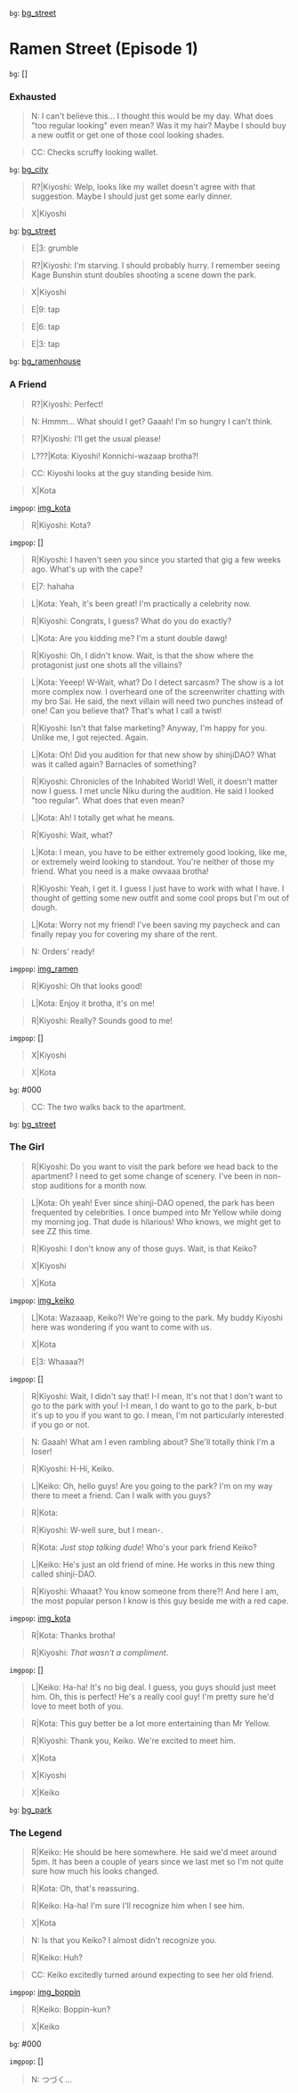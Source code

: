 [bg_street]: <https://i.pinimg.com/originals/f4/91/be/f491be409b7f2101b73bc44d84eca03f.jpg>
[bg_city]: <https://wallpapercave.com/wp/wp6787276.png>
[bg_park]: <https://cutewallpaper.org/21/park-background-image/Download-Anime-Park-Background-High-quality-wallpaper-for-.jpg>
[bg_ramenhouse]: <https://i.pinimg.com/originals/64/0e/c2/640ec26a78812d36dde5fb5e8f3a2a84.jpg>

[img_ramen]: <https://gifimage.net/wp-content/uploads/2018/04/ramen-gif-8.gif>
[img_kota]: <https://static.shinji.xyz/unit-00/nft-images/ece4e228aa10a30770fcafad87d5c6288f54274ffe5f4d3f2c4255286862343e.png>
[img_keiko]: <https://static.shinji.xyz/unit-00/nft-images/ba820863a2a0b14e0fbc4c5d866c79a168c5ff905298ac20b820005e62f46b0e.png>
[img_boppin]: <https://static.shinji.xyz/unit-00/nft-images/40310b2af87cc52c96946d26246350ea258d7d0584737bbfe1e67f76e7647359.png>

[Kiyoshi]: 1672
[Keiko]: 5487
[Kota]: 1783
[Boppin]: 8271

`bg`: [bg_street]
# Ramen Street (Episode 1)
`bg`: []
### Exhausted  

> N: I can't believe this... I thought this would be my day. What does "too regular looking" even mean? Was it my hair? Maybe I should buy a new outfit or get one of those cool looking shades.

> CC: Checks scruffy looking wallet.

`bg`: [bg_city]

> R?|Kiyoshi: Welp, looks like my wallet doesn't agree with that suggestion. Maybe I should just get some early dinner.

> X|Kiyoshi

`bg`: [bg_street]

> E|3: grumble

> R?|Kiyoshi: I'm starving. I should probably hurry. I remember seeing Kage Bunshin stunt doubles shooting a scene down the park.

> X|Kiyoshi

> E|9: tap

> E|6: tap

> E|3: tap

`bg`: [bg_ramenhouse]

### A Friend

> R?|Kiyoshi: Perfect!

> N: Hmmm... What should I get? Gaaah! I'm so hungry I can't think.

> R?|Kiyoshi: I'll get the usual please!

> L???|Kota: Kiyoshi! Konnichi-wazaap brotha?!

> CC: Kiyoshi looks at the guy standing beside him.

> X|Kota

`imgpop`: [img_kota]

> R|Kiyoshi: Kota?

`imgpop`: []

> R|Kiyoshi: I haven't seen you since you started that gig a few weeks ago. What's up with the cape?

> E|7: hahaha

> L|Kota: Yeah, it's been great! I'm practically a celebrity now. 

> R|Kiyoshi: Congrats, I guess? What do you do exactly?

> L|Kota: Are you kidding me? I'm a stunt double dawg! 

> R|Kiyoshi: Oh, I didn't know. Wait, is that the show where the protagonist just one shots all the villains?

> L|Kota: Yeeep! W-Wait, what? Do I detect sarcasm? The show is a lot more complex now. I overheard one of the screenwriter chatting with my bro Sai. He said, the next villain will need two punches instead of one! Can you believe that? That's what I call a twist!

> R|Kiyoshi: Isn't that false marketing? Anyway, I'm happy for you. Unlike me, I got rejected. Again.

> L|Kota: Oh! Did you audition for that new show by shinjiDAO? What was it called again? Barnacles of something?

> R|Kiyoshi: Chronicles of the Inhabited World! Well, it doesn't matter now I guess. I met uncle Niku during the audition. He said I looked "too regular". What does that even mean?

> L|Kota: Ah! I totally get what he means.

> R|Kiyoshi: Wait, what? 

> L|Kota: I mean, you have to be either extremely good looking, like me, or extremely weird looking to standout. You're neither of those my friend. What you need is a make owvaaa brotha!

> R|Kiyoshi: Yeah, I get it. I guess I just have to work with what I have. I thought of getting some new outfit and some cool props but I'm out of dough.

> L|Kota: Worry not my friend! I've been saving my paycheck and can finally repay you for covering my share of the rent.

> N: Orders' ready!

`imgpop`: [img_ramen]

> R|Kiyoshi: Oh that looks good!

> L|Kota: Enjoy it brotha, it's on me!

> R|Kiyoshi: Really? Sounds good to me!

`imgpop`: []

> X|Kiyoshi

> X|Kota

`bg`: #000

> CC: The two walks back to the apartment.

`bg`: [bg_street]

### The Girl

> R|Kiyoshi: Do you want to visit the park before we head back to the apartment? I need to get some change of scenery. I've been in non-stop auditions for a month now.

> L|Kota: Oh yeah! Ever since shinji-DAO opened, the park has been frequented by celebrities. I once bumped into Mr Yellow while doing my morning jog. That dude is hilarious! Who knows, we might get to see ZZ this time.

> R|Kiyoshi: I don't know any of those guys. Wait, is that Keiko?

> X|Kiyoshi

> X|Kota

`imgpop`: [img_keiko]

> L|Kota: Wazaaap, Keiko?! We're going to the park. My buddy Kiyoshi here was wondering if you want to come with us.

> X|Kota

> E|3: Whaaaa?!

`imgpop`: []

> R|Kiyoshi: Wait, I didn't say that! I-I mean, It's not that I don't want to go to the park with you! I-I mean, I do want to go to the park, b-but it's up to you if you want to go. I mean, I'm not particularly interested if you go or not. 

> N: Gaaah! What am I even rambling about? She'll totally think I'm a loser!

> R|Kiyoshi: H-Hi, Keiko.

> L|Keiko: Oh, hello guys! Are you going to the park? I'm on my way there to meet a friend. Can I walk with you guys?

> R|Kota:

> R|Kiyoshi: W-well sure, but I mean-.

> R|Kota: *Just stop talking dude*! Who's your park friend Keiko?

> L|Keiko: He's just an old friend of mine. He works in this new thing called shinji-DAO.

> R|Kiyoshi: Whaaat? You know someone from there?! And here I am, the most popular person I know is this guy beside me with a red cape.

`imgpop`: [img_kota]

> R|Kota: Thanks brotha!

> R|Kiyoshi: *That wasn't a compliment*.

`imgpop`: []

> L|Keiko: Ha-ha! It's no big deal. I guess, you guys should just meet him. Oh, this is perfect! He's a really cool guy! I'm pretty sure he'd love to meet both of you.

> R|Kota: This guy better be a lot more entertaining than Mr Yellow.

> R|Kiyoshi: Thank you, Keiko. We're excited to meet him.

> X|Kota

> X|Kiyoshi

> X|Keiko

`bg`: [bg_park]

### The Legend

> R|Keiko: He should be here somewhere. He said we'd meet around 5pm. It has been a couple of years since we last met so I'm not quite sure how much his looks changed.

> R|Kota: Oh, that's reassuring.

> R|Keiko: Ha-ha! I'm sure I'll recognize him when I see him.

> X|Kota

> N: Is that you Keiko? I almost didn't recognize you.

> R|Keiko: Huh?

> CC: Keiko excitedly turned around expecting to see her old friend.

`imgpop`: [img_boppin]

> R|Keiko: Boppin-kun?

> X|Keiko

`bg`: #000

`imgpop`: []

> N: つづく...
